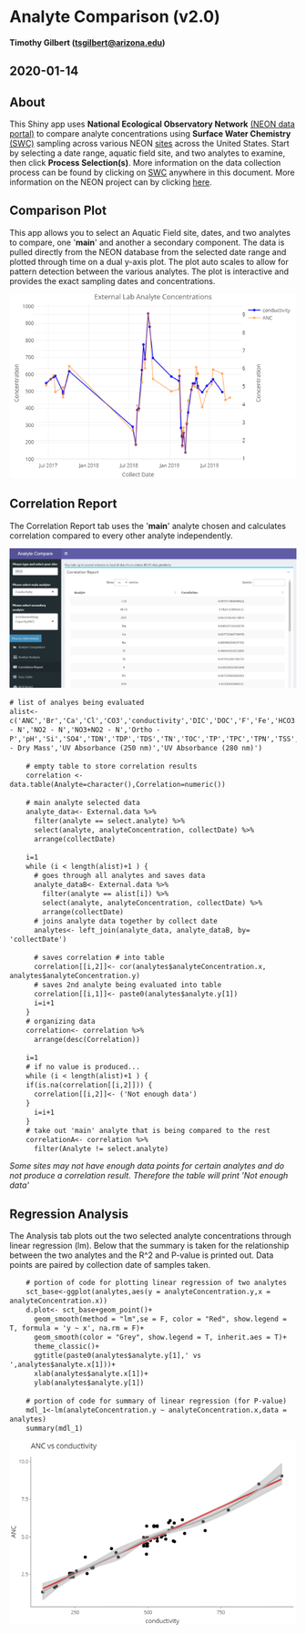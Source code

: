 
# Analyte Comparison (v2.0)

#### Timothy Gilbert (tsgilbert@arizona.edu)
## 2020-01-14

## About

This Shiny app uses **National Ecological Observatory Network** [(NEON data portal)](https://data.neonscience.org/) to compare analyte concentrations using **Surface Water Chemistry** [(SWC)](https://data.neonscience.org/data-products/DP1.20093.001#about) sampling across various NEON [sites](https://www.neonscience.org/field-sites/field-sites-map) across the United States. Start by selecting a date range, aquatic field site, and two analytes to examine, then click **Process Selection(s)**. More information on the data collection process can be found by clicking on [SWC](https://data.neonscience.org/data-products/DP1.20093.001#about) anywhere in this document. More information on the NEON project can by clicking [here](https://www.neonscience.org/).<!-- Two spaces apart -->

## Comparison Plot

This app allows you to select an Aquatic Field site, dates, and two analytes to compare, one '**main**' and another a secondary component. The data is pulled directly from the NEON database from the selected date range and plotted through time on a dual y-axis plot. The plot auto scales to allow for pattern detection between the various analytes. The plot is interactive and provides the exact sampling dates and concentrations.

![Example plot for Sycamore Creek (D14 Tucson, AZ) for conductivity vs ANC concentrations](ExPlot.jpg)


## Correlation Report

The Correlation Report tab uses the '**main**' analyte chosen and calculates correlation compared to every other analyte independently.

![Example table for Sycamore Creek (D14 Tucson, AZ) for correlation of conductivity compared to other measured analytes](ExCor.jpg)


```{r, eval=FALSE}
# list of analyes being evaluated
alist<- c('ANC','Br','Ca','Cl','CO3','conductivity','DIC','DOC','F','Fe','HCO3','K','Mg','Mn','Na','NH4 - N','NO2 - N','NO3+NO2 - N','Ortho - P','pH','Si','SO4','TDN','TDP','TDS','TN','TOC','TP','TPC','TPN','TSS','TSS - Dry Mass','UV Absorbance (250 nm)','UV Absorbance (280 nm)')
    
    # empty table to store correlation results
    correlation <- data.table(Analyte=character(),Correlation=numeric())

    # main analyte selected data
    analyte_data<- External.data %>%
      filter(analyte == select.analyte) %>%
      select(analyte, analyteConcentration, collectDate) %>%
      arrange(collectDate)
    
    i=1
    while (i < length(alist)+1 ) {
      # goes through all analytes and saves data
      analyte_dataB<- External.data %>%
        filter(analyte == alist[i]) %>%
        select(analyte, analyteConcentration, collectDate) %>% 
        arrange(collectDate)
      # joins analyte data together by collect date
      analytes<- left_join(analyte_data, analyte_dataB, by= 'collectDate')
      
      # saves correlation # into table
      correlation[[i,2]]<- cor(analytes$analyteConcentration.x, analytes$analyteConcentration.y)
      # saves 2nd analyte being evaluated into table
      correlation[[i,1]]<- paste0(analytes$analyte.y[1])
      i=i+1
    }
    # organizing data
    correlation<- correlation %>%
      arrange(desc(Correlation))
    
    i=1
    # if no value is produced...
    while (i < length(alist)+1 ) {
    if(is.na(correlation[[i,2]])) {
      correlation[[i,2]]<- ('Not enough data')
    }
      i=i+1
    }
    # take out 'main' analyte that is being compared to the rest
    correlationA<- correlation %>%
      filter(Analyte != select.analyte)
```

_Some sites may not have enough data points for certain analytes and do not produce a correlation result. Therefore the table will print 'Not enough data'_


## Regression Analysis

The Analysis tab plots out the two selected analyte concentrations through linear regression (lm). Below that the summary is taken for the relationship between the two analytes and the R^2 and P-value is printed out. Data points are paired by collection date of samples taken.

```{r, eval=FALSE}
    # portion of code for plotting linear regression of two analytes
    sct_base<-ggplot(analytes,aes(y = analyteConcentration.y,x = analyteConcentration.x))
    d.plot<- sct_base+geom_point()+
      geom_smooth(method = "lm",se = F, color = "Red", show.legend = T, formula = 'y ~ x', na.rm = F)+
      geom_smooth(color = "Grey", show.legend = T, inherit.aes = T)+
      theme_classic()+
      ggtitle(paste0(analytes$analyte.y[1],' vs ',analytes$analyte.x[1]))+
      xlab(analytes$analyte.x[1])+
      ylab(analytes$analyte.y[1])
    
    # portion of code for summary of linear regression (for P-value)
    mdl_1<-lm(analyteConcentration.y ~ analyteConcentration.x,data = analytes)
    summary(mdl_1)
```

![Example plot of linear regression of conductivity vs ANC concentrations](ExReg.jpg)
